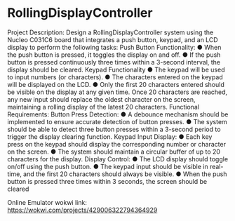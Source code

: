 # RollingDisplayController
Project Description:
Design a RollingDisplayController system using the Nucleo C031C6 board that integrates a push button, keypad, and an LCD display to perform the following tasks:
Push Button Functionality:
● When the push button is pressed, it toggles the display on and off.
● If the push button is pressed continuously three times within a 3-second interval, the display should be cleared.
Keypad Functionality
● The keypad will be used to input numbers (or characters).
● The characters entered on the keypad will be displayed on the LCD.
● Only the first 20 characters entered should be visible on the display at any given time. Once 20 characters are reached, any new input should replace the oldest character on the screen, maintaining a rolling display of the latest 20 characters.
Functional Requirements:
Button Press Detection:
● A debounce mechanism should be implemented to ensure accurate detection of button presses.
● The system should be able to detect three button presses within a 3-second period to trigger the display clearing function.
Keypad Input Display:
● Each key press on the keypad should display the corresponding number or character on the screen.
● The system should maintain a circular buffer of up to 20 characters for the display.
Display Control:
● The LCD display should toggle on/off using the push button.
● The keypad input should be visible in real-time, and the first 20 characters should always be visible.
● When the push button is pressed three times within 3 seconds, the screen should be cleared

Online Emulator wokwi link:
https://wokwi.com/projects/429006322794364929

